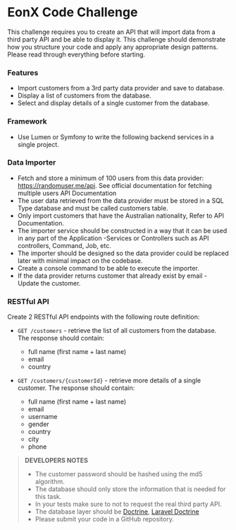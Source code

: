 # EonX Code Challenge
This challenge requires you to create an API that will import data from a third party API and be
able to display it. This challenge should demonstrate how you structure your code and apply
any appropriate design patterns. Please read through everything before starting.

### Features
- Import customers from a 3rd party data provider and save to database.
- Display a list of customers from the database.
- Select and display details of a single customer from the database.

### Framework
- Use Lumen or Symfony to write the following backend services in a single project.

### Data Importer
- Fetch and store a minimum of 100 users from this data provider: https://randomuser.me/api. See official documentation for fetching multiple users API Documentation
- The user data retrieved from the data provider must be stored in a SQL Type database and must be called customers table.
- Only import customers that have the Australian nationality, Refer to API Documentation.
- The importer service should be constructed in a way that it can be used in any part of the Application -Services or Controllers such as API controllers, Command, Job, etc.
- The importer should be designed so the data provider could be replaced later with minimal impact on the codebase.
- Create a console command to be able to execute the importer.
- If the data provider returns customer that already exist by email - Update the customer.

### RESTful API
Create 2 RESTful API endpoints with the following route definition:
- `GET /customers` - retrieve the list of all customers from the database. The response should contain:
  - full name (first name + last name)
  - email
  - country

- `GET /customers/{customerId}` - retrieve more details of a single customer. The response should contain:
  - full name (first name + last name) 
  - email
  - username
  - gender
  - country
  - city
  - phone
  
> __DEVELOPERS NOTES__
> - The customer password should be hashed using the md5 algorithm.
> - The database should only store the information that is needed for this task.
> - In your tests make sure to not to request the real third party API.
> - The database layer should be [Doctrine](https://www.doctrine-project.org/projects/orm.html), [Laravel Doctrine](http://www.laraveldoctrine.org/docs/1.3/orm)
> - Please submit your code in a GitHub repository.

